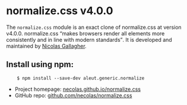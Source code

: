 # normalize.css v4.0.0

The `normalize.css` module is an exact clone of normalize.css at version v4.0.0.
normalize.css <q>makes browsers render all elements more consistently and in
line with modern standards</q>. It is developed and maintained by [Nicolas
Gallagher](https://twitter.com/necolas).



## Install using npm:

```shell
    $ npm install --save-dev aleut.generic.normalize

```

* Project homepage: [necolas.github.io/normalize.css](http://necolas.github.io/normalize.css/)
* GitHub repo: [github.com/necolas/normalize.css](https://github.com/necolas/normalize.css/)
